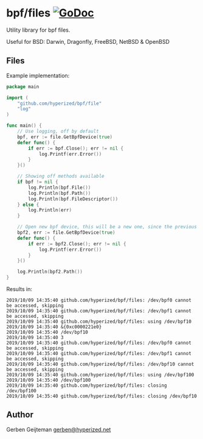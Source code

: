 # bpf/files [![GoDoc](https://godoc.org/github.com/hyperized/bpf/file?status.svg)](https://godoc.org/github.com/hyperized/bpf/file)

Utility library for bpf files.

Useful for BSD: Darwin, Dragonfly, FreeBSD, NetBSD & OpenBSD

## Files

Example implementation:

```go
package main

import (
	"github.com/hyperized/bpf/file"
	"log"
)

func main() {
	// Use logging, off by default
	bpf, err := file.GetBpfDevice(true)
	defer func() {
		if err := bpf.Close(); err != nil {
			log.Printf(err.Error())
		}
	}()

	// Showing off methods available
	if bpf != nil {
		log.Println(bpf.File())
		log.Println(bpf.Path())
		log.Println(bpf.FileDescriptor())
	} else {
		log.Println(err)
	}

	// Open new bpf device, this will be a new one, since the previous one is already open
	bpf2, err := file.GetBpfDevice(true)
	defer func() {
		if err := bpf2.Close(); err != nil {
			log.Printf(err.Error())
		}
	}()

	log.Println(bpf2.Path())
}

```

Results in:

```
2019/10/09 14:35:40 github.com/hyperized/bpf/files: /dev/bpf0 cannot be accessed, skipping
2019/10/09 14:35:40 github.com/hyperized/bpf/files: /dev/bpf1 cannot be accessed, skipping
2019/10/09 14:35:40 github.com/hyperized/bpf/files: using /dev/bpf10
2019/10/09 14:35:40 &{0xc0000221e0}
2019/10/09 14:35:40 /dev/bpf10
2019/10/09 14:35:40 3
2019/10/09 14:35:40 github.com/hyperized/bpf/files: /dev/bpf0 cannot be accessed, skipping
2019/10/09 14:35:40 github.com/hyperized/bpf/files: /dev/bpf1 cannot be accessed, skipping
2019/10/09 14:35:40 github.com/hyperized/bpf/files: /dev/bpf10 cannot be accessed, skipping
2019/10/09 14:35:40 github.com/hyperized/bpf/files: using /dev/bpf100
2019/10/09 14:35:40 /dev/bpf100
2019/10/09 14:35:40 github.com/hyperized/bpf/files: closing /dev/bpf100
2019/10/09 14:35:40 github.com/hyperized/bpf/files: closing /dev/bpf10
```

## Author

Gerben Geijteman <gerben@hyperized.net>